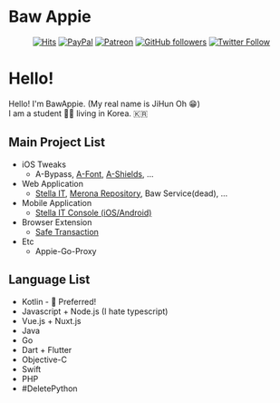 # Baw Appie 
<div align=center>

[![Hits](https://hits.seeyoufarm.com/api/count/incr/badge.svg?url=https%3A%2F%2Fgithub.com%2FBaw-Appie&count_bg=%2379C83D&title_bg=%23555555&icon=&icon_color=%23E7E7E7&title=hits&edge_flat=false)](https://hits.seeyoufarm.com)
[![PayPal](https://img.shields.io/badge/Donation-PayPal-blue.svg)](https://paypal.me/pp121324)
[![Patreon](https://img.shields.io/badge/Donation-Patreon-orange.svg)](https://patreon.com/BawAppie)
[![GitHub followers](https://img.shields.io/github/followers/Baw-Appie?label=GitHub%20Followers)](https://github.com/Baw-Appie)
[![Twitter Follow](https://img.shields.io/twitter/follow/BawAppie?label=Twtitter%20Followers&color=blue&style=flat)](https://twitter.com/BawAppie)

</div>

# Hello! 
Hello! I'm BawAppie. (My real name is JiHun Oh 😁)  
I am a student 🧑‍🎓 living in Korea. 🇰🇷

## Main Project List
 - iOS Tweaks
   - A-Bypass, [A-Font](https://gitlab.com/Baw-Appie/A-Font), [A-Shields](https://gitlab.com/Baw-Appie/A-Shields), ...
 - Web Application 
   - [Stella IT](https://stella-it.com), [Merona Repository](https://repo.co.kr), Baw Service(dead), ...
 - Mobile Application 
   - [Stella IT Console (iOS/Android)](https://console.stella-it.com)
 - Browser Extension
   - [Safe Transaction](https://github.com/Baw-Appie/SafeTransaction)
 - Etc 
   - Appie-Go-Proxy

## Language List
 - Kotlin - 💁 Preferred!
 - Javascript + Node.js (I hate typescript)
 - Vue.js + Nuxt.js
 - Java
 - Go
 - Dart + Flutter
 - Objective-C
 - Swift
 - PHP
 - #DeletePython
